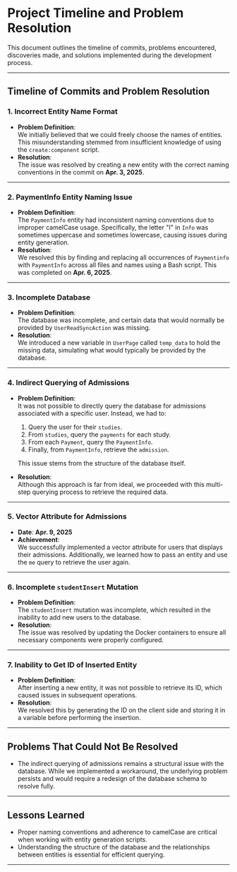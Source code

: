 # Project Timeline and Problem Resolution

This document outlines the timeline of commits, problems encountered, discoveries made, and solutions implemented during the development process.

---

## Timeline of Commits and Problem Resolution

### **1. Incorrect Entity Name Format**
- **Problem Definition**:  
  We initially believed that we could freely choose the names of entities. This misunderstanding stemmed from insufficient knowledge of using the `create:component` script.
- **Resolution**:  
  The issue was resolved by creating a new entity with the correct naming conventions in the commit on **Apr. 3, 2025**.

---

### **2. PaymentInfo Entity Naming Issue**
- **Problem Definition**:  
  The `PaymentInfo` entity had inconsistent naming conventions due to improper camelCase usage. Specifically, the letter "I" in `Info` was sometimes uppercase and sometimes lowercase, causing issues during entity generation.
- **Resolution**:  
  We resolved this by finding and replacing all occurrences of `Paymentinfo` with `PaymentInfo` across all files and names using a Bash script. This was completed on **Apr. 6, 2025**.

---

### **3. Incomplete Database**
- **Problem Definition**:  
  The database was incomplete, and certain data that would normally be provided by `UserReadSyncAction` was missing.
- **Resolution**:  
  We introduced a new variable in `UserPage` called `temp_data` to hold the missing data, simulating what would typically be provided by the database.

---

### **4. Indirect Querying of Admissions**
- **Problem Definition**:  
  It was not possible to directly query the database for admissions associated with a specific user. Instead, we had to:
  1. Query the user for their `studies`.
  2. From `studies`, query the `payments` for each study.
  3. From each `Payment`, query the `PaymentInfo`.
  4. Finally, from `PaymentInfo`, retrieve the `admission`.
  
  This issue stems from the structure of the database itself.
- **Resolution**:  
  Although this approach is far from ideal, we proceeded with this multi-step querying process to retrieve the required data.

---

### **5. Vector Attribute for Admissions**
- **Date**: **Apr. 9, 2025**  
- **Achievement**:  
  We successfully implemented a vector attribute for users that displays their admissions. Additionally, we learned how to pass an entity and use the `me` query to retrieve the user again.

---

### **6. Incomplete `studentInsert` Mutation**
- **Problem Definition**:  
  The `studentInsert` mutation was incomplete, which resulted in the inability to add new users to the database.
- **Resolution**:  
  The issue was resolved by updating the Docker containers to ensure all necessary components were properly configured.

---

### **7. Inability to Get ID of Inserted Entity**
- **Problem Definition**:  
  After inserting a new entity, it was not possible to retrieve its ID, which caused issues in subsequent operations.
- **Resolution**:  
  We resolved this by generating the ID on the client side and storing it in a variable before performing the insertion.

---

## Problems That Could Not Be Resolved
- The indirect querying of admissions remains a structural issue with the database. While we implemented a workaround, the underlying problem persists and would require a redesign of the database schema to resolve fully.

---

## Lessons Learned
- Proper naming conventions and adherence to camelCase are critical when working with entity generation scripts.
- Understanding the structure of the database and the relationships between entities is essential for efficient querying.

---


